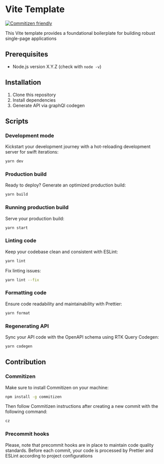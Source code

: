 # Vite Template

[![Commitizen friendly](https://img.shields.io/badge/commitizen-friendly-brightgreen.svg)](http://commitizen.github.io/cz-cli/)

This Vite template provides a foundational boilerplate for building robust single-page applications

## Prerequisites

- Node.js version X.Y.Z (check with `node -v`)

## Installation

1. Clone this repository
2. Install dependencies
3. Generate API via graphQl codegen

## Scripts

### Development mode

Kickstart your development journey with a hot-reloading development server for swift iterations:

```bash
yarn dev
```

### Production build

Ready to deploy? Generate an optimized production build:

```bash
yarn build
```

### Running production build

Serve your production build:

```bash
yarn start
```

### Linting code

Keep your codebase clean and consistent with ESLint:

```bash
yarn lint
```

Fix linting issues:

```bash
yarn lint --fix
```

### Formatting code

Ensure code readability and maintainability with Prettier:

```bash
yarn format
```

### Regenerating API

Sync your API code with the OpenAPI schema using RTK Query Codegen:

```bash
yarn codegen
```

## Contribution

### Commitizen

Make sure to install Commitizen on your machine:

```bash
npm install -g commitizen
```

Then follow Commitizen instructions after creating a new commit with the following command:

```bash
cz
```

### Precommit hooks

Please, note that precommit hooks are in place to maintain code quality standards. Before each commit, your code is processed by Prettier and ESLint according to project configurations

